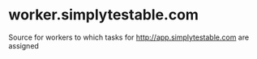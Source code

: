 worker.simplytestable.com
========================

Source for workers to which tasks for http://app.simplytestable.com are assigned
